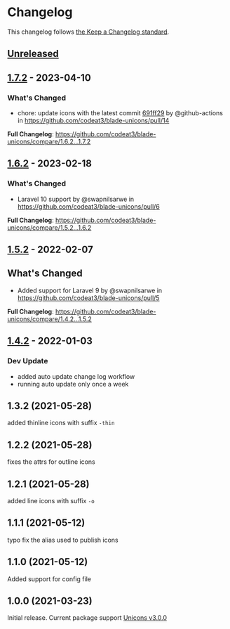 # Changelog

This changelog follows [the Keep a Changelog standard](https://keepachangelog.com).

## [Unreleased](https://github.com/codeat3/blade-unicons/compare/1.7.2...HEAD)

## [1.7.2](https://github.com/codeat3/blade-unicons/compare/1.6.2...1.7.2) - 2023-04-10

### What's Changed

- chore: update icons with the latest commit [691ff29](https://github.com/Iconscout/unicons/commit/691ff29fd130557a2ce7d991cef24bcd6644ad44) by @github-actions in https://github.com/codeat3/blade-unicons/pull/14

**Full Changelog**: https://github.com/codeat3/blade-unicons/compare/1.6.2...1.7.2

## [1.6.2](https://github.com/codeat3/blade-unicons/compare/1.5.2...1.6.2) - 2023-02-18

### What's Changed

- Laravel 10 support by @swapnilsarwe in https://github.com/codeat3/blade-unicons/pull/6

**Full Changelog**: https://github.com/codeat3/blade-unicons/compare/1.5.2...1.6.2

## [1.5.2](https://github.com/codeat3/blade-unicons/compare/1.4.2...1.5.2) - 2022-02-07

## What's Changed

- Added support for Laravel 9 by @swapnilsarwe in https://github.com/codeat3/blade-unicons/pull/5

**Full Changelog**: https://github.com/codeat3/blade-unicons/compare/1.4.2...1.5.2

## [1.4.2](https://github.com/codeat3/blade-unicons/compare/1.3.2...1.4.2) - 2022-01-03

### Dev Update

- added auto update change log workflow
- running auto update only once a week

## 1.3.2 (2021-05-28)

added thinline icons with suffix `-thin`

## 1.2.2 (2021-05-28)

fixes the attrs for outline icons

## 1.2.1 (2021-05-28)

added line icons with suffix `-o`

## 1.1.1 (2021-05-12)

typo fix the alias used to publish icons

## 1.1.0 (2021-05-12)

Added support for config file

## 1.0.0 (2021-03-23)

Initial release.
Current package support [Unicons v3.0.0](https://github.com/Iconscout/unicons/releases/tag/v3.0.0)
